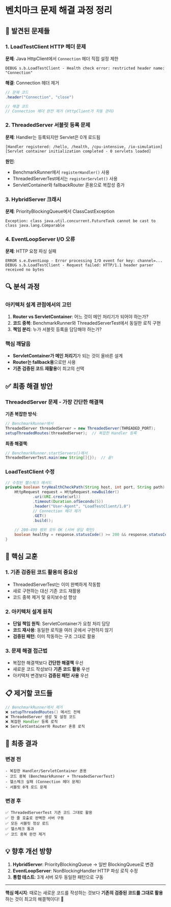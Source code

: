# 벤치마크 문제 해결 과정 정리

## 🚨 발견된 문제들

### 1. LoadTestClient HTTP 헤더 문제
**문제**: Java HttpClient에서 `Connection` 헤더 직접 설정 제한
```
DEBUG s.b.LoadTestClient - Health check error: restricted header name: "Connection"
```

**해결**: Connection 헤더 제거
```java
// 문제 코드
.header("Connection", "close")

// 해결 코드
// Connection 헤더 완전 제거 (HttpClient가 자동 관리)
```

### 2. ThreadedServer 서블릿 등록 문제
**문제**: Handler는 등록되지만 Servlet은 0개 로드됨
```
[Handler registered: /hello, /health, /cpu-intensive, /io-simulation]
[Servlet container initialization completed - 0 servlets loaded]
```

**원인**:
- BenchmarkRunner에서 `registerHandler()` 사용
- ThreadedServerTest에서는 `registerServlet()` 사용
- ServletContainer와 fallbackRouter 혼용으로 복잡성 증가

### 3. HybridServer 크래시
**문제**: PriorityBlockingQueue에서 ClassCastException
```
Exception: class java.util.concurrent.FutureTask cannot be cast to class java.lang.Comparable
```

### 4. EventLoopServer I/O 오류
**문제**: HTTP 요청 파싱 실패
```
ERROR s.e.EventLoop - Error processing I/O event for key: channel=...
DEBUG s.b.LoadTestClient - Request failed: HTTP/1.1 header parser received no bytes
```

## 🔍 분석 과정

### 아키텍처 설계 관점에서의 고민
1. **Router vs ServletContainer**: 어느 것이 메인 처리기가 되어야 하는가?
2. **코드 중복**: BenchmarkRunner와 ThreadedServerTest에서 동일한 로직 구현
3. **책임 분리**: 누가 서블릿 등록을 담당해야 하는가?

### 핵심 깨달음
- **ServletContainer가 메인 처리기**가 되는 것이 올바른 설계
- **Router는 fallback용**으로만 사용
- **기존 검증된 코드 재활용**이 최고의 선택

## ✅ 최종 해결 방안

### ThreadedServer 문제 - 가장 간단한 해결책
**기존 복잡한 방식**:
```java
// BenchmarkRunner에서
ThreadedServer threadedServer = new ThreadedServer(THREADED_PORT);
setupThreadedRoutes(threadedServer);  // 복잡한 Handler 등록
```

**최종 해결책**:
```java
// BenchmarkRunner.startServers()에서
ThreadedServerTest.main(new String[]{});  // 끝!
```

### LoadTestClient 수정
```java
// 수정된 헬스체크 메서드
private boolean tryHealthCheckPath(String host, int port, String path) {
    HttpRequest request = HttpRequest.newBuilder()
            .uri(URI.create(url))
            .timeout(Duration.ofSeconds(5))
            .header("User-Agent", "LoadTestClient/1.0")
            // Connection 헤더 제거
            .GET()
            .build();
    
    // 200-499 범위 모두 OK (서버 응답 확인)
    boolean healthy = response.statusCode() >= 200 && response.statusCode() < 500;
}
```

## 🎯 핵심 교훈

### 1. 기존 검증된 코드 활용의 중요성
- ThreadedServerTest는 이미 완벽하게 작동함
- 새로 구현하는 대신 기존 코드 재활용
- 코드 중복 제거 및 유지보수성 향상

### 2. 아키텍처 설계 원칙
- **단일 책임 원칙**: ServletContainer가 요청 처리 담당
- **코드 재사용**: 동일한 로직을 여러 곳에서 구현하지 않기
- **검증된 패턴**: 이미 작동하는 구조 그대로 활용

### 3. 문제 해결 접근법
- 복잡한 해결책보다 **간단한 해결책** 우선
- 새로운 코드 작성보다 **기존 코드 활용** 우선
- 아키텍처 변경보다 **검증된 패턴 사용** 우선

## 📋 제거할 코드들

```java
// BenchmarkRunner에서 제거
❌ setupThreadedRoutes() 메서드 전체
❌ ThreadedServer 생성 및 설정 코드
❌ 복잡한 Handler 등록 로직
❌ ServletContainer와 Router 혼용 로직
```

## 🚀 최종 결과

### 변경 전
```
- 복잡한 Handler/ServletContainer 혼용
- 코드 중복 (BenchmarkRunner + ThreadedServerTest)
- 헬스체크 실패 (Connection 헤더 문제)
- 서블릿 0개 로드 문제
```

### 변경 후
```
✅ ThreadedServerTest 기존 코드 그대로 활용
✅ 한 줄 호출로 완벽한 서버 구동
✅ 모든 서블릿 정상 로드
✅ 헬스체크 통과
✅ 코드 중복 완전 제거
```

## 💡 향후 개선 방향

1. **HybridServer**: PriorityBlockingQueue → 일반 BlockingQueue로 변경
2. **EventLoopServer**: NonBlockingHandler HTTP 파싱 로직 수정
3. **통합 테스트**: 3개 서버 모두 동일한 패턴으로 구동

---

**핵심 메시지**: 때로는 새로운 코드를 작성하는 것보다 **기존의 검증된 코드를 그대로 활용**하는 것이 최고의 해결책이다! 🎯